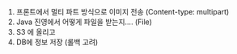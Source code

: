 1. 프론트에서 멀티 파트 방식으로 이미지 전송 (Content-type: multipart)
2. Java 진영에서 어떻게 파일을 받는지.... (File)
3. S3 에 올리고
4. DB에 정보 저장
(롤백 고려)
